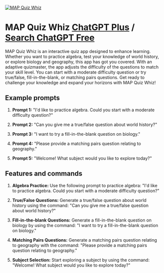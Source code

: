 
[![MAP Quiz Whiz](https://files.oaiusercontent.com/file-VI43zROvTNrhIwzreQoDqhkM?se=2123-10-16T20%3A27%3A35Z&sp=r&sv=2021-08-06&sr=b&rscc=max-age%3D31536000%2C%20immutable&rscd=attachment%3B%20filename%3Dcf2f4781-520f-4413-abda-5388df6e9c33.png&sig=p9zAUBsl8xmh3iMsQ1G65dDkaWl/I62cndOPdE5YmvQ%3D)](https://chat.openai.com/g/g-qeRnoQhY6-map-quiz-whiz)

# MAP Quiz Whiz [ChatGPT Plus](https://chat.openai.com/g/g-qeRnoQhY6-map-quiz-whiz) / [Search ChatGPT Free](https://gptcall.net/index.html#/?search=MAP%20Quiz%20Whiz)

MAP Quiz Whiz is an interactive quiz app designed to enhance learning. Whether you want to practice algebra, test your knowledge of world history, or explore biology and geography, this app has got you covered. With an adaptive quizmaster, the app adjusts the difficulty of the questions to match your skill level. You can start with a moderate difficulty question or try true/false, fill-in-the-blank, or matching pairs questions. Get ready to challenge your knowledge and expand your horizons with MAP Quiz Whiz!

## Example prompts

1. **Prompt 1:** "I'd like to practice algebra. Could you start with a moderate difficulty question?"

2. **Prompt 2:** "Can you give me a true/false question about world history?"

3. **Prompt 3:** "I want to try a fill-in-the-blank question on biology."

4. **Prompt 4:** "Please provide a matching pairs question relating to geography."

5. **Prompt 5:** "Welcome! What subject would you like to explore today?"

## Features and commands

1. **Algebra Practice:** Use the following prompt to practice algebra: "I'd like to practice algebra. Could you start with a moderate difficulty question?"

2. **True/False Questions:** Generate a true/false question about world history using the command: "Can you give me a true/false question about world history?"

3. **Fill-in-the-blank Questions:** Generate a fill-in-the-blank question on biology by using the command: "I want to try a fill-in-the-blank question on biology."

4. **Matching Pairs Questions:** Generate a matching pairs question relating to geography with the command: "Please provide a matching pairs question relating to geography."

5. **Subject Selection:** Start exploring a subject by using the command: "Welcome! What subject would you like to explore today?"


